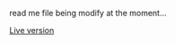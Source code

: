 read me file being modify at the moment...


[Live version](https://xatruchtech.github.io/xatruchtech/)